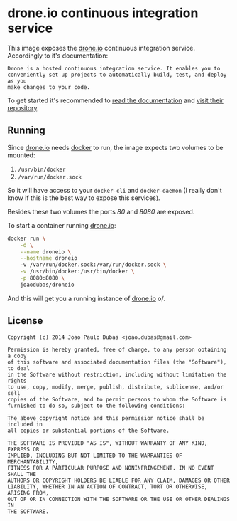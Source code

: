 # drone.io continuous integration service

This image exposes the [drone.io][droneio] continuous integration service.
Accordingly to it's documentation:

    Drone is a hosted continuous integration service. It enables you to
    conveniently set up projects to automatically build, test, and deploy as you
    make changes to your code.

To get started it's recommended to [read the documentation][droneio-docs] and
[visit their repository][droneio-git].

## Running

Since [drone.io][droneio] needs [docker][docker] to run, the image expects two
volumes to be mounted:

1. `/usr/bin/docker`
2. `/var/run/docker.sock`

So it will have access to your `docker-cli` and `docker-daemon` (I really don't
know if this is the best way to expose this services).

Besides these two volumes the ports _80_ and _8080_ are exposed.

To start a container running [drone.io][droneio]:

```bash
docker run \
    -d \
    --name droneio \
    --hostname droneio 
    -v /var/run/docker.sock:/var/run/docker.sock \
    -v /usr/bin/docker:/usr/bin/docker \
    -p 8080:8080 \
    joaodubas/droneio
```

And this will get you a running instance of [drone.io][droneio] o/.

[droneio]: http://blog.drone.io
[droneio-docs]: http://docs.drone.io/
[droneio-git]: https://github.com/drone/drone
[docker]: https://docker.com/

## License

    Copyright (c) 2014 Joao Paulo Dubas <joao.dubas@gmail.com>

    Permission is hereby granted, free of charge, to any person obtaining a copy
    of this software and associated documentation files (the "Software"), to deal
    in the Software without restriction, including without limitation the rights
    to use, copy, modify, merge, publish, distribute, sublicense, and/or sell
    copies of the Software, and to permit persons to whom the Software is
    furnished to do so, subject to the following conditions:

    The above copyright notice and this permission notice shall be included in
    all copies or substantial portions of the Software.

    THE SOFTWARE IS PROVIDED "AS IS", WITHOUT WARRANTY OF ANY KIND, EXPRESS OR
    IMPLIED, INCLUDING BUT NOT LIMITED TO THE WARRANTIES OF MERCHANTABILITY,
    FITNESS FOR A PARTICULAR PURPOSE AND NONINFRINGEMENT. IN NO EVENT SHALL THE
    AUTHORS OR COPYRIGHT HOLDERS BE LIABLE FOR ANY CLAIM, DAMAGES OR OTHER
    LIABILITY, WHETHER IN AN ACTION OF CONTRACT, TORT OR OTHERWISE, ARISING FROM,
    OUT OF OR IN CONNECTION WITH THE SOFTWARE OR THE USE OR OTHER DEALINGS IN
    THE SOFTWARE.

